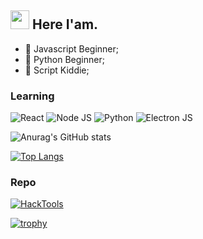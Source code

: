 <h2><img src="https://emojis.slackmojis.com/emojis/images/1495224255/2288/christmas_parrot.gif?1495224255" width="30"/> Here I'am.</h2>

- 👾 Javascript Beginner;
- 👾 Python Beginner;
- 👾 Script Kiddie;


### Learning

![React](https://img.shields.io/badge/-ReactJs-000?logo=react)
![Node JS](https://img.shields.io/badge/-NodeJS-000?&logo=nodedotjs)
![Python](https://img.shields.io/badge/-Python-000?&logo=python)
![Electron JS](https://img.shields.io/badge/-ElectronJS-000?&logo=electron)

![Anurag's GitHub stats](https://github-readme-stats.vercel.app/api?username=Nabil-Syahnaufal&show_icons=true&theme=radical)


[![Top Langs](https://github-readme-stats.vercel.app/api/top-langs/?username=Nabil-Syahnaufal&layout=compact&theme=radical)](https://github.com/anuraghazra/github-readme-stats)

### Repo
<a href="https://github.com/Nabil-Syahnaufal/HackTools"><img title="HackTools" src="https://github-readme-stats.vercel.app/api/pin/?username=Nabil-Syahnaufal&repo=HackTools&theme=radical"></a>

[![trophy](https://github-profile-trophy.vercel.app/?username=Nabil-Syahnaufal&theme=darkhub&margin-w=13&margin-h=15&column=7)](https://github.com/ryo-ma/github-profile-trophy)
  

